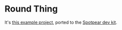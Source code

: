 # Round Thing
It's [this example project](https://github.com/espressif/esp-idf/tree/5a40bb8746633477c07ff9a3e90016c37fa0dc0c/examples/peripherals/lcd/spi_lcd_touch), ported to the [Spotpear dev kit](https://github.com/Spotpear/ESP32-C3-1.28inch-Round-LCD/).
